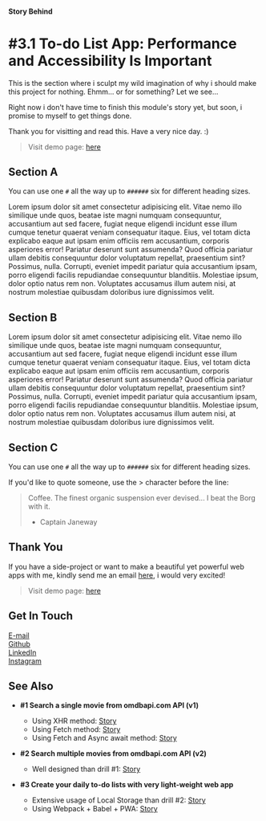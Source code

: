 #### Story Behind

# #3.1 To-do List App: Performance and Accessibility Is Important

This is the section where i sculpt my wild imagination of
why i should make this project for nothing.
Ehmm... or for something? Let we see...

Right now i don't have time to finish this module's story yet,
but soon, i promise to myself to get things done.

Thank you for visitting and read this. Have a very nice day. :)

> Visit demo page: [here](/JS-Drill/3-vb-todo-list/3-1)


## Section A

You can use one `#` all the way up to `######` six for different heading sizes.

Lorem ipsum dolor sit amet consectetur adipisicing elit. Vitae nemo illo similique unde quos, beatae iste magni numquam consequuntur, accusantium aut sed facere, fugiat neque eligendi incidunt esse illum cumque tenetur quaerat veniam consequatur itaque. Eius, vel totam dicta explicabo eaque aut ipsam enim officiis rem accusantium, corporis asperiores error! Pariatur deserunt sunt assumenda? Quod officia pariatur ullam debitis consequuntur dolor voluptatum repellat, praesentium sint? Possimus, nulla. Corrupti, eveniet impedit pariatur quia accusantium ipsam, porro eligendi facilis repudiandae consequuntur blanditiis. Molestiae ipsum, dolor optio natus rem non. Voluptates accusamus illum autem nisi, at nostrum molestiae quibusdam doloribus iure dignissimos velit.


## Section B

Lorem ipsum dolor sit amet consectetur adipisicing elit. Vitae nemo illo similique unde quos, beatae iste magni numquam consequuntur, accusantium aut sed facere, fugiat neque eligendi incidunt esse illum cumque tenetur quaerat veniam consequatur itaque. Eius, vel totam dicta explicabo eaque aut ipsam enim officiis rem accusantium, corporis asperiores error! Pariatur deserunt sunt assumenda? Quod officia pariatur ullam debitis consequuntur dolor voluptatum repellat, praesentium sint? Possimus, nulla. Corrupti, eveniet impedit pariatur quia accusantium ipsam, porro eligendi facilis repudiandae consequuntur blanditiis. Molestiae ipsum, dolor optio natus rem non. Voluptates accusamus illum autem nisi, at nostrum molestiae quibusdam doloribus iure dignissimos velit.


## Section C

You can use one `#` all the way up to `######` six for different heading sizes.

If you'd like to quote someone, use the > character before the line:

> Coffee. The finest organic suspension ever devised... I beat the Borg with it.
> - Captain Janeway


## Thank You

If you have a side-project or want to make a beautiful yet powerful web apps with me,
kindly send me an email
[here](mailto:hai@dioilham.com?cc=projectwithdio@gmail.com&subject=Can%20We%20Collabs?),
i would very excited!

> Visit demo page: [here](/JS-Drill/3-vb-todo-list/3-1)


## Get In Touch

[E-mail](mailto:hai@dioilham.com?cc=projectwithdio@gmail.com&subject=Can%20We%20Collabs?)  
[Github](https://github.com/Milkywayrules)  
[LinkedIn](https://www.linkedin.com/in/dioilham)  
[Instagram](https://www.instagram.com/dioilham)


## See Also

*   **#1 Search a single movie from omdbapi.com API (v1)**
    *  Using XHR method: [Story](/JS-Drill/story/?moduleName=1-movie-search.xhr)
    *  Using Fetch method: [Story](/JS-Drill/story/?moduleName=1-movie-search.fetch)
    *  Using Fetch and Async await method: [Story](/JS-Drill/story/?moduleName=1-movie-search.async)
    
*   **#2 Search multiple movies from omdbapi.com API (v2)**
    *  Well designed than drill #1: [Story](/JS-Drill/story/?moduleName=2-omdb-search.index)
    
*   **#3 Create your daily to-do lists with very light-weight web app**
    *  Extensive usage of Local Storage than drill #2: [Story](/JS-Drill/story/?moduleName=3-vb-todo-list.3-1)
    *  Using Webpack + Babel + PWA: [Story](/JS-Drill/story/?moduleName=3-vb-todo-list.3-2)

